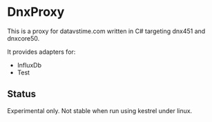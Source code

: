 # DnxProxy

This is a proxy for datavstime.com written in C# targeting dnx451 and dnxcore50.

It provides adapters for:

* InfluxDb
* Test

## Status

Experimental only. Not stable when run using kestrel under linux.

